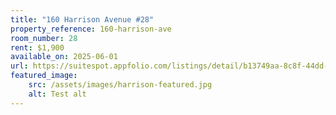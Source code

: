 ```yaml
---
title: "160 Harrison Avenue #28"
property_reference: 160-harrison-ave
room_number: 28
rent: $1,900
available_on: 2025-06-01
url: https://suitespot.appfolio.com/listings/detail/b13749aa-8c8f-44dd-8827-007f51c37873
featured_image:
    src: /assets/images/harrison-featured.jpg
    alt: Test alt
---
```

